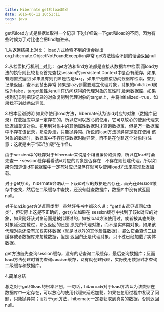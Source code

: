 ```yaml
---
title: Hibernate get和load区别
date: 2016-06-12 10:51:11
tags: java
---
```

get和load方式是根据id取得一个记录
下边详细说一下get和load的不同，因为有些时候为了对比也会把find加进来。

 

1.从返回结果上对比：
load方式检索不到的话会抛出org.hibernate.ObjectNotFoundException异常
get方法检索不到的话会返回null

 

2.从检索执行机制上对比： get方法和find方法都是直接从数据库中检索 而load方法的执行则比较复杂首先查找session的persistent Context中是否有缓存，如果有则直接返回 如果没有则判断是否是lazy，如果不是直接访问数据库检索，查到记录返回，查不到抛出异常 如果是lazy则需要建立代理对象，对象的initialized属性为false，target属性为null 在访问获得的代理对象的属性时,检索数据库，如果找到记录则把该记录的对象复制到代理对象的target上，并将initialized=true，如果找不到就抛出异常。

 

3.根本区别说明
如果你使用load方法，hibernate认为该id对应的对象（数据库记录）在数据库中是一定存在的，所以它可以放心的使用，它可以放心的使用代理来 延迟加载该对象。在用到对象中的其他属性数据时才查询数据库，但是万一数据库中不存在该记录，那没办法，只能抛异常。所说的load方法抛异常是指在使用 该对象的数据时，数据库中不存在该数据时抛异常，而不是在创建这个对象时(注意：这就是由于“延迟加载”在作怪)。

由于session中的缓存对于hibernate来说是个相当廉价的资源，所以在load时会先查一下session缓存看看该id对应的对象是否存在，不存在则创建代理。所以如果你知道该id在数据库中一定有对应记录存在就可以使用load方法来实现延迟加载。

对于get方法，hibernate会确认一下该id对应的数据是否存在，首先在session缓存中查找，然后在二级缓存中查找，还没有就查数据库，数据库中没有就返回null。

对于load和get方法返回类型：虽然好多书中都这么说：“get()永远只返回实体类”，但实际上这是不正确的，get方法如果在 session缓存中找到了该id对应的对象，如果刚好该对象前面是被代理过的，如被load方法使用过，或者被其他关联对象延迟加载过，那么返回的还是 原先的代理对象，而不是实体类对象，如果该代理对象还没有加载实体数据（就是id以外的其他属性数据），那么它会查询二级缓存或者数据库来加载数据，但是 返回的还是代理对象，只不过已经加载了实体数据。

get方法首先查询session缓存，没有的话查询二级缓存，最后查询数据库；反而load方法创建时首先查询session缓存，没有就创建代理，实际使用数据时才查询二级缓存和数据库。

 

4.简单总结

总之对于get和load的根本区别，一句话，hibernate对于load方法认为该数据在数据库中一定存在，可以放心的使用代理来延迟加载，如果在使用过程中发现了问题，只能抛异常；而对于get方法，hibernate一定要获取到真实的数据，否则返回null。
